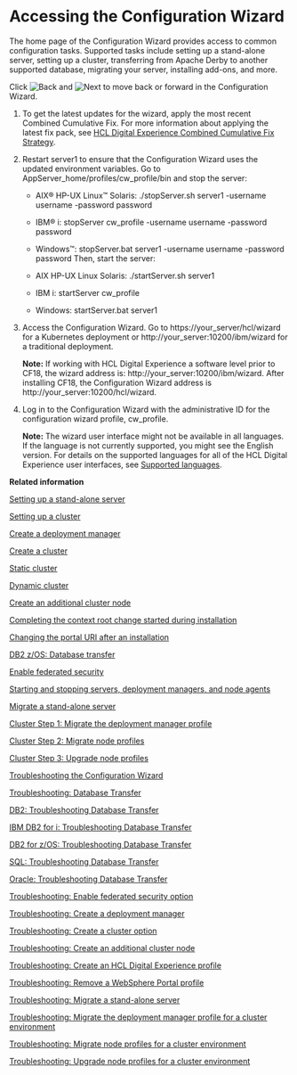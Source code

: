 # Accessing the Configuration Wizard

The home page of the Configuration Wizard provides access to common configuration tasks. Supported tasks include setting up a stand-alone server, setting up a cluster, transferring from Apache Derby to another supported database, migrating your server, installing add-ons, and more.

Click ![Back](../images/cw_backicon.jpg) and ![Next](../images/cw_forwardicon.jpg) to move back or forward in the Configuration Wizard.

1.  To get the latest updates for the wizard, apply the most recent Combined Cumulative Fix. For more information about applying the latest fix pack, see [HCL Digital Experience Combined Cumulative Fix Strategy](https://help.hcltechsw.com/digital-experience/9.5/overview/new_cf95.html).


2.  Restart server1 to ensure that the Configuration Wizard uses the updated environment variables. Go to AppServer\_home/profiles/cw\_profile/bin and stop the server:

    -   AIX® HP-UX Linux™ Solaris: ./stopServer.sh server1 -username username -password password
    -   IBM® i: stopServer cw\_profile -username username -password password
    -   Windows™: stopServer.bat server1 -username username -password password
    Then, start the server:

    -   AIX HP-UX Linux Solaris: ./startServer.sh server1
    -   IBM i: startServer cw\_profile
    -   Windows: startServer.bat server1
3.  Access the Configuration Wizard. Go to https://your\_server/hcl/wizard for a Kubernetes deployment or  http://your\_server:10200/ibm/wizard for a traditional deployment.

    **Note:** If working with HCL Digital Experience a software level prior to CF18, the wizard address is: http://your\_server:10200/ibm/wizard. After installing CF18, the Configuration Wizard address is http://your\_server:10200/hcl/wizard.


4.  Log in to the Configuration Wizard with the administrative ID for the configuration wizard profile, cw\_profile.

    **Note:** The wizard user interface might not be available in all languages. If the language is not currently supported, you might see the English version. For details on the supported languages for all of the HCL Digital Experience user interfaces, see [Supported languages](../reference/supportedlanguages.md).



**Related information**  


[Setting up a stand-alone server](../config/config_standalone.md)

[Setting up a cluster](../config/config_cluster.md)

[Create a deployment manager](../config/cw_dmgr_profile.md)

[Create a cluster](../config/cw_create_cluster.md)

[Static cluster](../config/cw_create_staticcluster.md)

[Dynamic cluster](../config/cw_create_dynamiccluster.md)

[Create an additional cluster node](../config/cw_add_node.md)

[Completing the context root change started during installation](../config/cfg_intr_inst.md)

[Changing the portal URI after an installation](../config/cfg_intr.md)

[DB2 z/OS: Database transfer](../config/cw_db_transfer.md)

[Enable federated security](../config/cw_ldap.md)

[Starting and stopping servers, deployment managers, and node agents](../admin-system/stopstart.md)

[Migrate a stand-alone server](../config/cw_migrate_stand_alone.md)

[Cluster Step 1: Migrate the deployment manager profile](../config/cw_migrate_cluster_1.md)

[Cluster Step 2: Migrate node profiles](../config/cw_migrate_cluster_2.md)

[Cluster Step 3: Upgrade node profiles](../config/cw_migrate_cluster_3.md)

[Troubleshooting the Configuration Wizard](../trouble/cw_troubleshooting.md)

[Troubleshooting: Database Transfer](../trouble/cw_dbtransfer_trouble.md)

[DB2: Troubleshooting Database Transfer](../trouble/cw_dbtransfer-db2.md)

[IBM DB2 for i: Troubleshooting Database Transfer](../trouble/cw_dbtransfer_ibmi.md)

[DB2 for z/OS: Troubleshooting Database Transfer](../trouble/cw_dbtransfer_zos.md)

[SQL: Troubleshooting Database Transfer](../trouble/cw_dbtransfer_sql.md)

[Oracle: Troubleshooting Database Transfer](../trouble/cw_dbtransfer_oracle.md)

[Troubleshooting: Enable federated security option](../trouble/cw_ldap.md)

[Troubleshooting: Create a deployment manager](../trouble/cw_create_dmgr.md)

[Troubleshooting: Create a cluster option](../trouble/cw_create_cluster.md)

[Troubleshooting: Create an additional cluster node](../trouble/cw_create_addnode.md)

[Troubleshooting: Create an HCL Digital Experience profile](../trouble/cw_createprofile.md)

[Troubleshooting: Remove a WebSphere Portal profile](../trouble/cw_removeprofile.md)

[Troubleshooting: Migrate a stand-alone server](../trouble/cw_migrate_standalone.md)

[Troubleshooting: Migrate the deployment manager profile for a cluster environment](../trouble/cw_migrate_cluster1.md)

[Troubleshooting: Migrate node profiles for a cluster environment](../trouble/cw_migrate_cluster2.md)

[Troubleshooting: Upgrade node profiles for a cluster environment](../trouble/cw_migrate_cluster3.md)

